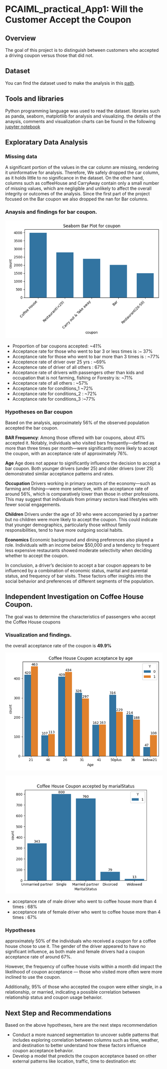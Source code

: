 # PCAIML_practical_App1: Will the Customer Accept the Coupon

## Overview
The goal of this project is to distinguish between customers who accepted a driving coupon versus those that did not.

## Dataset
You can find the dataset used to make the analysis in this [path](../data/coupons.csv).

## Tools and libraries
Python programming language was used to read the dataset. libraries such as panda, seaborn, matplotliib for analysis and visualizing.
the details of the anaysis, comments and visualization charts can be found in the following [jupyter notebook](prompt.ipynb)

## Exploratary Data Analysis

### Missing data
A significant portion of the values in the car column are missing, rendering it uninformative for analysis. Therefore, We safely dropped the car column, as it holds little to no significance in the dataset.
On the other hand, columns such as coffeeHouse and CarryAway contain only a small number of missing values, which are negligible and unlikely to affect the overall integrity or outcomes of the analysis.
Since the first part of the project focused on the Bar coupon we also dropped the nan for Bar columns.

### Anaysis and findings for bar coupon.
![Alt visualization of coupon category](./images/coupon_column.png)

* Proportion of bar coupons accepted:  ~41%
* Acceptance rate for those who went to bar 3 or less times is :~ 37%
* Acceptance rate for those who went to bar more than 3 times is  : ~77%
* Acceptence rate of driver over 25 yrs : ~69%
* Acceptence rate of driver of all others : 67%
* Acceptance rate of drivers with passengers other than kids and occupation that is not farming, fishing or Forestry is:  ~71%
* Acceptance rate of all others :  ~57%
* Acceptance rate for conditions_1 ~72%
* Acceptance rate for conditions_2 : ~72%
* Acceptance rate for conditions_3 :~77%

### Hypotheses on Bar coupon
Based on the analysis, approximately 56% of the observed population accepted the bar coupon.

**BAR Frequency**: Among those offered with bar coupons, about 41% accepted it. Notably, individuals who visited bars frequently—defined as more than three times per month—were significantly more likely to accept the coupon, with an acceptance rate of approximately 76%.

**Age** Age does not appear to significantly influence the decision to accept a bar coupon. Both younger drivers (under 25) and older drivers (over 25) demonstrated similar acceptance patterns and rates.

**Occupation** Drivers working in primary sectors of the economy—such as farming and fishing—were more selective, with an acceptance rate of around 56%, which is comparatively lower than those in other professions. This may suggest that individuals from primary sectors lead lifestyles with fewer social engagements.

**Children** Drivers under the age of 30 who were accompanied by a partner but no children were more likely to accept the coupon. This could indicate that younger demographics, particularly those without family responsibilities, tend to have more outgoing social habits.

**Economics** Economic background and dining preferences also played a role. Individuals with an income below $50,000 and a tendency to frequent less expensive restaurants showed moderate selectivity when deciding whether to accept the coupon.

In conclusion, a driver’s decision to accept a bar coupon appears to be influenced by a combination of economic status, marital and parental status, and frequency of bar visits. These factors offer insights into the social behavior and preferences of different segments of the population.

## Independent Investigation on Coffee House Coupon.

The goal was to determine the characteristics of passengers who accept the Coffee House coupons

### Visualization and findings.
the overall acceptance rate of the coupon is **49.9%**

![Alt visualization of coffeehouse acceptance](./images/coffeHouse_acceptance.png)


![Alt visualization of coffeehouse maritalStatus](images/coffeHouse_maritalStatus.png)

* acceptance rate of male driver who went to coffee house more than 4 times :  68%
* acceptance rate of female driver who went to coffee house more than 4 times :  67%

### Hypotheses
approximately 50% of the individuals who received a coupon for a coffee house chose to use it. The gender of the driver appeared to have no significant influence, as both male and female drivers had a coupon acceptance rate of around 67%. 

However, the frequency of coffee house visits within a month did impact the likelihood of coupon acceptance — those who visited more often were more inclined to use the coupon.

Additionally, 95% of those who accepted the coupon were either single, in a relationship, or married, indicating a possible correlation between relationship status and coupon usage behavior.

## Next Step and Recommendations
Based on the above hypotheses, here are the next steps recommendation

* Conduct a more nuanced segmentation to uncover subtle patterns that includes exploring correlation between columns such as time, weather, and destination to better understand how these factors influence coupon acceptance behavior.
* Develop a model that predicts the coupon acceptance based on other external patterns like location, traffic, time to destination etc





